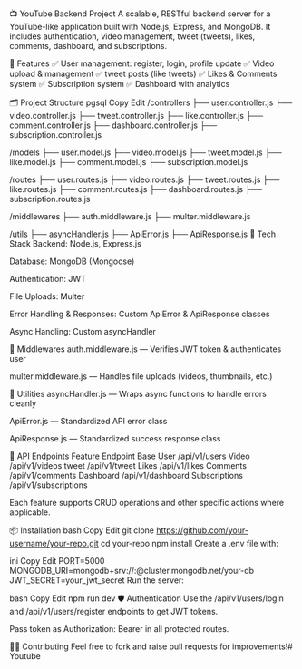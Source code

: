 📺 YouTube Backend Project
A scalable, RESTful backend server for a YouTube-like application built with Node.js, Express, and MongoDB.
It includes authentication, video management, tweet (tweets), likes, comments, dashboard, and subscriptions.

🚀 Features
✅ User management: register, login, profile update
✅ Video upload & management
✅ tweet posts (like tweets)
✅ Likes & Comments system
✅ Subscription system
✅ Dashboard with analytics

🗂️ Project Structure
pgsql
Copy
Edit
/controllers
  ├── user.controller.js
  ├── video.controller.js
  ├── tweet.controller.js
  ├── like.controller.js
  ├── comment.controller.js
  ├── dashboard.controller.js
  ├── subscription.controller.js

/models
  ├── user.model.js
  ├── video.model.js
  ├── tweet.model.js
  ├── like.model.js
  ├── comment.model.js
  ├── subscription.model.js

/routes
  ├── user.routes.js
  ├── video.routes.js
  ├── tweet.routes.js
  ├── like.routes.js
  ├── comment.routes.js
  ├── dashboard.routes.js
  ├── subscription.routes.js

/middlewares
  ├── auth.middleware.js
  ├── multer.middleware.js

/utils
  ├── asyncHandler.js
  ├── ApiError.js
  ├── ApiResponse.js
🧰 Tech Stack
Backend: Node.js, Express.js

Database: MongoDB (Mongoose)

Authentication: JWT

File Uploads: Multer

Error Handling & Responses: Custom ApiError & ApiResponse classes

Async Handling: Custom asyncHandler

🔐 Middlewares
auth.middleware.js — Verifies JWT token & authenticates user

multer.middleware.js — Handles file uploads (videos, thumbnails, etc.)

🧪 Utilities
asyncHandler.js — Wraps async functions to handle errors cleanly

ApiError.js — Standardized API error class

ApiResponse.js — Standardized success response class

📝 API Endpoints
Feature	Endpoint Base
User	/api/v1/users
Video	/api/v1/videos
tweet 	/api/v1/tweet
Likes	/api/v1/likes
Comments	/api/v1/comments
Dashboard	/api/v1/dashboard
Subscriptions	/api/v1/subscriptions

Each feature supports CRUD operations and other specific actions where applicable.

📦 Installation
bash
Copy
Edit
git clone https://github.com/your-username/your-repo.git
cd your-repo
npm install
Create a .env file with:

ini
Copy
Edit
PORT=5000
MONGODB_URI=mongodb+srv://<user>:<password>@cluster.mongodb.net/your-db
JWT_SECRET=your_jwt_secret
Run the server:

bash
Copy
Edit
npm run dev
🛡️ Authentication
Use the /api/v1/users/login and /api/v1/users/register endpoints to get JWT tokens.

Pass token as Authorization: Bearer <token> in all protected routes.

🧑‍💻 Contributing
Feel free to fork and raise pull requests for improvements!#   Y o u t u b e 
 
 
